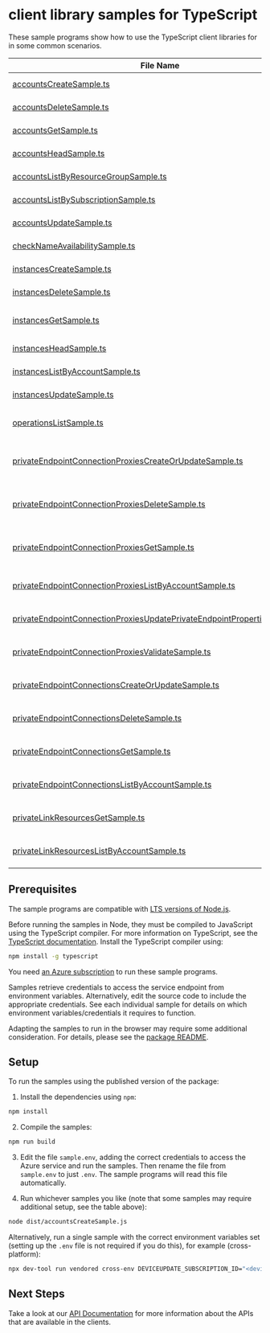 # client library samples for TypeScript

These sample programs show how to use the TypeScript client libraries for in some common scenarios.

| **File Name**                                                                                                                                     | **Description**                                                                                                                                                                                                                                                                                                                                      |
| ------------------------------------------------------------------------------------------------------------------------------------------------- | ---------------------------------------------------------------------------------------------------------------------------------------------------------------------------------------------------------------------------------------------------------------------------------------------------------------------------------------------------- |
| [accountsCreateSample.ts][accountscreatesample]                                                                                                   | Creates or updates Account. x-ms-original-file: specification/deviceupdate/resource-manager/Microsoft.DeviceUpdate/stable/2023-07-01/examples/Accounts/Accounts_Create.json                                                                                                                                                                          |
| [accountsDeleteSample.ts][accountsdeletesample]                                                                                                   | Deletes account. x-ms-original-file: specification/deviceupdate/resource-manager/Microsoft.DeviceUpdate/stable/2023-07-01/examples/Accounts/Accounts_Delete.json                                                                                                                                                                                     |
| [accountsGetSample.ts][accountsgetsample]                                                                                                         | Returns account details for the given account name. x-ms-original-file: specification/deviceupdate/resource-manager/Microsoft.DeviceUpdate/stable/2023-07-01/examples/Accounts/Accounts_Get.json                                                                                                                                                     |
| [accountsHeadSample.ts][accountsheadsample]                                                                                                       | Checks whether account exists. x-ms-original-file: specification/deviceupdate/resource-manager/Microsoft.DeviceUpdate/stable/2023-07-01/examples/Accounts/Accounts_Head.json                                                                                                                                                                         |
| [accountsListByResourceGroupSample.ts][accountslistbyresourcegroupsample]                                                                         | Returns list of Accounts. x-ms-original-file: specification/deviceupdate/resource-manager/Microsoft.DeviceUpdate/stable/2023-07-01/examples/Accounts/Accounts_List.json                                                                                                                                                                              |
| [accountsListBySubscriptionSample.ts][accountslistbysubscriptionsample]                                                                           | Returns list of Accounts. x-ms-original-file: specification/deviceupdate/resource-manager/Microsoft.DeviceUpdate/stable/2023-07-01/examples/Accounts/Accounts_List.json                                                                                                                                                                              |
| [accountsUpdateSample.ts][accountsupdatesample]                                                                                                   | Updates account's patchable properties x-ms-original-file: specification/deviceupdate/resource-manager/Microsoft.DeviceUpdate/stable/2023-07-01/examples/Accounts/Accounts_Update.json                                                                                                                                                               |
| [checkNameAvailabilitySample.ts][checknameavailabilitysample]                                                                                     | Checks ADU resource name availability. x-ms-original-file: specification/deviceupdate/resource-manager/Microsoft.DeviceUpdate/stable/2023-07-01/examples/CheckNameAvailability_AlreadyExists.json                                                                                                                                                    |
| [instancesCreateSample.ts][instancescreatesample]                                                                                                 | Creates or updates instance. x-ms-original-file: specification/deviceupdate/resource-manager/Microsoft.DeviceUpdate/stable/2023-07-01/examples/Instances/Instances_Create.json                                                                                                                                                                       |
| [instancesDeleteSample.ts][instancesdeletesample]                                                                                                 | Deletes instance. x-ms-original-file: specification/deviceupdate/resource-manager/Microsoft.DeviceUpdate/stable/2023-07-01/examples/Instances/Instances_Delete.json                                                                                                                                                                                  |
| [instancesGetSample.ts][instancesgetsample]                                                                                                       | Returns instance details for the given instance and account name. x-ms-original-file: specification/deviceupdate/resource-manager/Microsoft.DeviceUpdate/stable/2023-07-01/examples/Instances/Instances_Get.json                                                                                                                                     |
| [instancesHeadSample.ts][instancesheadsample]                                                                                                     | Checks whether instance exists. x-ms-original-file: specification/deviceupdate/resource-manager/Microsoft.DeviceUpdate/stable/2023-07-01/examples/Instances/Instances_Head.json                                                                                                                                                                      |
| [instancesListByAccountSample.ts][instanceslistbyaccountsample]                                                                                   | Returns instances for the given account name. x-ms-original-file: specification/deviceupdate/resource-manager/Microsoft.DeviceUpdate/stable/2023-07-01/examples/Instances/Instances_ListByAccount.json                                                                                                                                               |
| [instancesUpdateSample.ts][instancesupdatesample]                                                                                                 | Updates instance's tags. x-ms-original-file: specification/deviceupdate/resource-manager/Microsoft.DeviceUpdate/stable/2023-07-01/examples/Instances/Instances_Update.json                                                                                                                                                                           |
| [operationsListSample.ts][operationslistsample]                                                                                                   | Returns list of operations for Microsoft.DeviceUpdate resource provider. x-ms-original-file: specification/deviceupdate/resource-manager/Microsoft.DeviceUpdate/stable/2023-07-01/examples/Operations_List.json                                                                                                                                      |
| [privateEndpointConnectionProxiesCreateOrUpdateSample.ts][privateendpointconnectionproxiescreateorupdatesample]                                   | (INTERNAL - DO NOT USE) Creates or updates the specified private endpoint connection proxy resource associated with the device update account. x-ms-original-file: specification/deviceupdate/resource-manager/Microsoft.DeviceUpdate/stable/2023-07-01/examples/PrivateEndpointConnectionProxies/PrivateEndpointConnectionProxy_CreateOrUpdate.json |
| [privateEndpointConnectionProxiesDeleteSample.ts][privateendpointconnectionproxiesdeletesample]                                                   | (INTERNAL - DO NOT USE) Deletes the specified private endpoint connection proxy associated with the device update account. x-ms-original-file: specification/deviceupdate/resource-manager/Microsoft.DeviceUpdate/stable/2023-07-01/examples/PrivateEndpointConnectionProxies/PrivateEndpointConnectionProxy_Delete.json                             |
| [privateEndpointConnectionProxiesGetSample.ts][privateendpointconnectionproxiesgetsample]                                                         | (INTERNAL - DO NOT USE) Get the specified private endpoint connection proxy associated with the device update account. x-ms-original-file: specification/deviceupdate/resource-manager/Microsoft.DeviceUpdate/stable/2023-07-01/examples/PrivateEndpointConnectionProxies/PrivateEndpointConnectionProxy_Get.json                                    |
| [privateEndpointConnectionProxiesListByAccountSample.ts][privateendpointconnectionproxieslistbyaccountsample]                                     | (INTERNAL - DO NOT USE) List all private endpoint connection proxies in a device update account. x-ms-original-file: specification/deviceupdate/resource-manager/Microsoft.DeviceUpdate/stable/2023-07-01/examples/PrivateEndpointConnectionProxies/PrivateEndpointConnectionProxy_ListByAccount.json                                                |
| [privateEndpointConnectionProxiesUpdatePrivateEndpointPropertiesSample.ts][privateendpointconnectionproxiesupdateprivateendpointpropertiessample] | (INTERNAL - DO NOT USE) Updates a private endpoint inside the private endpoint connection proxy object. x-ms-original-file: specification/deviceupdate/resource-manager/Microsoft.DeviceUpdate/stable/2023-07-01/examples/PrivateEndpointConnectionProxies/PrivateEndpointConnectionProxy_PrivateEndpointUpdate.json                                 |
| [privateEndpointConnectionProxiesValidateSample.ts][privateendpointconnectionproxiesvalidatesample]                                               | (INTERNAL - DO NOT USE) Validates a private endpoint connection proxy object. x-ms-original-file: specification/deviceupdate/resource-manager/Microsoft.DeviceUpdate/stable/2023-07-01/examples/PrivateEndpointConnectionProxies/PrivateEndpointConnectionProxy_Validate.json                                                                        |
| [privateEndpointConnectionsCreateOrUpdateSample.ts][privateendpointconnectionscreateorupdatesample]                                               | Update the state of specified private endpoint connection associated with the device update account. x-ms-original-file: specification/deviceupdate/resource-manager/Microsoft.DeviceUpdate/stable/2023-07-01/examples/PrivateEndpointConnections/PrivateEndpointConnection_CreateOrUpdate.json                                                      |
| [privateEndpointConnectionsDeleteSample.ts][privateendpointconnectionsdeletesample]                                                               | Deletes the specified private endpoint connection associated with the device update account. x-ms-original-file: specification/deviceupdate/resource-manager/Microsoft.DeviceUpdate/stable/2023-07-01/examples/PrivateEndpointConnections/PrivateEndpointConnection_Delete.json                                                                      |
| [privateEndpointConnectionsGetSample.ts][privateendpointconnectionsgetsample]                                                                     | Get the specified private endpoint connection associated with the device update account. x-ms-original-file: specification/deviceupdate/resource-manager/Microsoft.DeviceUpdate/stable/2023-07-01/examples/PrivateEndpointConnections/PrivateEndpointConnection_Get.json                                                                             |
| [privateEndpointConnectionsListByAccountSample.ts][privateendpointconnectionslistbyaccountsample]                                                 | List all private endpoint connections in a device update account. x-ms-original-file: specification/deviceupdate/resource-manager/Microsoft.DeviceUpdate/stable/2023-07-01/examples/PrivateEndpointConnections/PrivateEndpointConnection_ListByAccount.json                                                                                          |
| [privateLinkResourcesGetSample.ts][privatelinkresourcesgetsample]                                                                                 | Get the specified private link resource associated with the device update account. x-ms-original-file: specification/deviceupdate/resource-manager/Microsoft.DeviceUpdate/stable/2023-07-01/examples/PrivateLinkResources/PrivateLinkResources_Get.json                                                                                              |
| [privateLinkResourcesListByAccountSample.ts][privatelinkresourceslistbyaccountsample]                                                             | List all private link resources in a device update account. x-ms-original-file: specification/deviceupdate/resource-manager/Microsoft.DeviceUpdate/stable/2023-07-01/examples/PrivateLinkResources/PrivateLinkResources_ListByAccount.json                                                                                                           |

## Prerequisites

The sample programs are compatible with [LTS versions of Node.js](https://github.com/nodejs/release#release-schedule).

Before running the samples in Node, they must be compiled to JavaScript using the TypeScript compiler. For more information on TypeScript, see the [TypeScript documentation][typescript]. Install the TypeScript compiler using:

```bash
npm install -g typescript
```

You need [an Azure subscription][freesub] to run these sample programs.

Samples retrieve credentials to access the service endpoint from environment variables. Alternatively, edit the source code to include the appropriate credentials. See each individual sample for details on which environment variables/credentials it requires to function.

Adapting the samples to run in the browser may require some additional consideration. For details, please see the [package README][package].

## Setup

To run the samples using the published version of the package:

1. Install the dependencies using `npm`:

```bash
npm install
```

2. Compile the samples:

```bash
npm run build
```

3. Edit the file `sample.env`, adding the correct credentials to access the Azure service and run the samples. Then rename the file from `sample.env` to just `.env`. The sample programs will read this file automatically.

4. Run whichever samples you like (note that some samples may require additional setup, see the table above):

```bash
node dist/accountsCreateSample.js
```

Alternatively, run a single sample with the correct environment variables set (setting up the `.env` file is not required if you do this), for example (cross-platform):

```bash
npx dev-tool run vendored cross-env DEVICEUPDATE_SUBSCRIPTION_ID="<deviceupdate subscription id>" DEVICEUPDATE_RESOURCE_GROUP="<deviceupdate resource group>" node dist/accountsCreateSample.js
```

## Next Steps

Take a look at our [API Documentation][apiref] for more information about the APIs that are available in the clients.

[accountscreatesample]: https://github.com/Azure/azure-sdk-for-js/blob/main/sdk/deviceupdate/arm-deviceupdate/samples/v1/typescript/src/accountsCreateSample.ts
[accountsdeletesample]: https://github.com/Azure/azure-sdk-for-js/blob/main/sdk/deviceupdate/arm-deviceupdate/samples/v1/typescript/src/accountsDeleteSample.ts
[accountsgetsample]: https://github.com/Azure/azure-sdk-for-js/blob/main/sdk/deviceupdate/arm-deviceupdate/samples/v1/typescript/src/accountsGetSample.ts
[accountsheadsample]: https://github.com/Azure/azure-sdk-for-js/blob/main/sdk/deviceupdate/arm-deviceupdate/samples/v1/typescript/src/accountsHeadSample.ts
[accountslistbyresourcegroupsample]: https://github.com/Azure/azure-sdk-for-js/blob/main/sdk/deviceupdate/arm-deviceupdate/samples/v1/typescript/src/accountsListByResourceGroupSample.ts
[accountslistbysubscriptionsample]: https://github.com/Azure/azure-sdk-for-js/blob/main/sdk/deviceupdate/arm-deviceupdate/samples/v1/typescript/src/accountsListBySubscriptionSample.ts
[accountsupdatesample]: https://github.com/Azure/azure-sdk-for-js/blob/main/sdk/deviceupdate/arm-deviceupdate/samples/v1/typescript/src/accountsUpdateSample.ts
[checknameavailabilitysample]: https://github.com/Azure/azure-sdk-for-js/blob/main/sdk/deviceupdate/arm-deviceupdate/samples/v1/typescript/src/checkNameAvailabilitySample.ts
[instancescreatesample]: https://github.com/Azure/azure-sdk-for-js/blob/main/sdk/deviceupdate/arm-deviceupdate/samples/v1/typescript/src/instancesCreateSample.ts
[instancesdeletesample]: https://github.com/Azure/azure-sdk-for-js/blob/main/sdk/deviceupdate/arm-deviceupdate/samples/v1/typescript/src/instancesDeleteSample.ts
[instancesgetsample]: https://github.com/Azure/azure-sdk-for-js/blob/main/sdk/deviceupdate/arm-deviceupdate/samples/v1/typescript/src/instancesGetSample.ts
[instancesheadsample]: https://github.com/Azure/azure-sdk-for-js/blob/main/sdk/deviceupdate/arm-deviceupdate/samples/v1/typescript/src/instancesHeadSample.ts
[instanceslistbyaccountsample]: https://github.com/Azure/azure-sdk-for-js/blob/main/sdk/deviceupdate/arm-deviceupdate/samples/v1/typescript/src/instancesListByAccountSample.ts
[instancesupdatesample]: https://github.com/Azure/azure-sdk-for-js/blob/main/sdk/deviceupdate/arm-deviceupdate/samples/v1/typescript/src/instancesUpdateSample.ts
[operationslistsample]: https://github.com/Azure/azure-sdk-for-js/blob/main/sdk/deviceupdate/arm-deviceupdate/samples/v1/typescript/src/operationsListSample.ts
[privateendpointconnectionproxiescreateorupdatesample]: https://github.com/Azure/azure-sdk-for-js/blob/main/sdk/deviceupdate/arm-deviceupdate/samples/v1/typescript/src/privateEndpointConnectionProxiesCreateOrUpdateSample.ts
[privateendpointconnectionproxiesdeletesample]: https://github.com/Azure/azure-sdk-for-js/blob/main/sdk/deviceupdate/arm-deviceupdate/samples/v1/typescript/src/privateEndpointConnectionProxiesDeleteSample.ts
[privateendpointconnectionproxiesgetsample]: https://github.com/Azure/azure-sdk-for-js/blob/main/sdk/deviceupdate/arm-deviceupdate/samples/v1/typescript/src/privateEndpointConnectionProxiesGetSample.ts
[privateendpointconnectionproxieslistbyaccountsample]: https://github.com/Azure/azure-sdk-for-js/blob/main/sdk/deviceupdate/arm-deviceupdate/samples/v1/typescript/src/privateEndpointConnectionProxiesListByAccountSample.ts
[privateendpointconnectionproxiesupdateprivateendpointpropertiessample]: https://github.com/Azure/azure-sdk-for-js/blob/main/sdk/deviceupdate/arm-deviceupdate/samples/v1/typescript/src/privateEndpointConnectionProxiesUpdatePrivateEndpointPropertiesSample.ts
[privateendpointconnectionproxiesvalidatesample]: https://github.com/Azure/azure-sdk-for-js/blob/main/sdk/deviceupdate/arm-deviceupdate/samples/v1/typescript/src/privateEndpointConnectionProxiesValidateSample.ts
[privateendpointconnectionscreateorupdatesample]: https://github.com/Azure/azure-sdk-for-js/blob/main/sdk/deviceupdate/arm-deviceupdate/samples/v1/typescript/src/privateEndpointConnectionsCreateOrUpdateSample.ts
[privateendpointconnectionsdeletesample]: https://github.com/Azure/azure-sdk-for-js/blob/main/sdk/deviceupdate/arm-deviceupdate/samples/v1/typescript/src/privateEndpointConnectionsDeleteSample.ts
[privateendpointconnectionsgetsample]: https://github.com/Azure/azure-sdk-for-js/blob/main/sdk/deviceupdate/arm-deviceupdate/samples/v1/typescript/src/privateEndpointConnectionsGetSample.ts
[privateendpointconnectionslistbyaccountsample]: https://github.com/Azure/azure-sdk-for-js/blob/main/sdk/deviceupdate/arm-deviceupdate/samples/v1/typescript/src/privateEndpointConnectionsListByAccountSample.ts
[privatelinkresourcesgetsample]: https://github.com/Azure/azure-sdk-for-js/blob/main/sdk/deviceupdate/arm-deviceupdate/samples/v1/typescript/src/privateLinkResourcesGetSample.ts
[privatelinkresourceslistbyaccountsample]: https://github.com/Azure/azure-sdk-for-js/blob/main/sdk/deviceupdate/arm-deviceupdate/samples/v1/typescript/src/privateLinkResourcesListByAccountSample.ts
[apiref]: https://learn.microsoft.com/javascript/api/@azure/arm-deviceupdate?view=azure-node-preview
[freesub]: https://azure.microsoft.com/free/
[package]: https://github.com/Azure/azure-sdk-for-js/tree/main/sdk/deviceupdate/arm-deviceupdate/README.md
[typescript]: https://www.typescriptlang.org/docs/home.html
